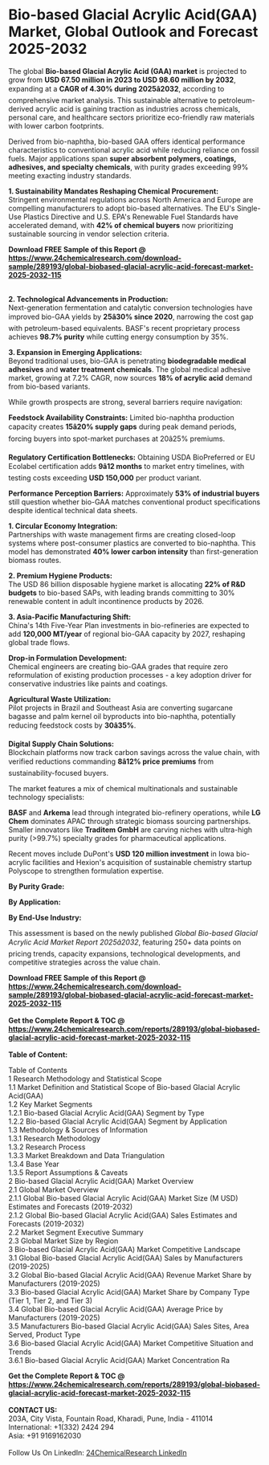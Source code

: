 <h1>Bio-based Glacial Acrylic Acid(GAA) Market, Global Outlook and Forecast 2025-2032</h1><p>The global <strong>Bio-based Glacial Acrylic Acid (GAA) market</strong> is projected to grow from <strong>USD 67.50 million in 2023 to USD 98.60 million by 2032</strong>, expanding at a <strong>CAGR of 4.30% during 2025â2032</strong>, according to comprehensive market analysis. This sustainable alternative to petroleum-derived acrylic acid is gaining traction as industries across chemicals, personal care, and healthcare sectors prioritize eco-friendly raw materials with lower carbon footprints.</p><p>Derived from bio-naphtha, bio-based GAA offers identical performance characteristics to conventional acrylic acid while reducing reliance on fossil fuels. Major applications span <strong>super absorbent polymers, coatings, adhesives, and specialty chemicals</strong>, with purity grades exceeding 99% meeting exacting industry standards.</p><p><strong>1. Sustainability Mandates Reshaping Chemical Procurement:</strong><br>
Stringent environmental regulations across North America and Europe are compelling manufacturers to adopt bio-based alternatives. The EU's Single-Use Plastics Directive and U.S. EPA's Renewable Fuel Standards have accelerated demand, with <strong>42% of chemical buyers</strong> now prioritizing sustainable sourcing in vendor selection criteria.</p><div><b>Download FREE Sample of this Report @ 
            <a href="https://www.24chemicalresearch.com/download-sample/289193/global-biobased-glacial-acrylic-acid-forecast-market-2025-2032-115">
            https://www.24chemicalresearch.com/download-sample/289193/global-biobased-glacial-acrylic-acid-forecast-market-2025-2032-115</a></b></div><br><p><strong>2. Technological Advancements in Production:</strong><br>
Next-generation fermentation and catalytic conversion technologies have improved bio-GAA yields by <strong>25â30% since 2020</strong>, narrowing the cost gap with petroleum-based equivalents. BASF's recent proprietary process achieves <strong>98.7% purity</strong> while cutting energy consumption by 35%.</p><p><strong>3. Expansion in Emerging Applications:</strong><br>
Beyond traditional uses, bio-GAA is penetrating <strong>biodegradable medical adhesives</strong> and <strong>water treatment chemicals</strong>. The global medical adhesive market, growing at 7.2% CAGR, now sources <strong>18% of acrylic acid</strong> demand from bio-based variants.</p><p>While growth prospects are strong, several barriers require navigation:</p><p><strong>Feedstock Availability Constraints:</strong> Limited bio-naphtha production capacity creates <strong>15â20% supply gaps</strong> during peak demand periods, forcing buyers into spot-market purchases at 20â25% premiums.</p><p><strong>Regulatory Certification Bottlenecks:</strong> Obtaining USDA BioPreferred or EU Ecolabel certification adds <strong>9â12 months</strong> to market entry timelines, with testing costs exceeding <strong>USD 150,000</strong> per product variant.</p><p><strong>Performance Perception Barriers:</strong> Approximately <strong>53% of industrial buyers</strong> still question whether bio-GAA matches conventional product specifications despite identical technical data sheets.</p><p><strong>1. Circular Economy Integration:</strong><br>
Partnerships with waste management firms are creating closed-loop systems where post-consumer plastics are converted to bio-naphtha. This model has demonstrated <strong>40% lower carbon intensity</strong> than first-generation biomass routes.</p><p><strong>2. Premium Hygiene Products:</strong><br>
The USD 86 billion disposable hygiene market is allocating <strong>22% of R&amp;D budgets</strong> to bio-based SAPs, with leading brands committing to 30% renewable content in adult incontinence products by 2026.</p><p><strong>3. Asia-Pacific Manufacturing Shift:</strong><br>
China's 14th Five-Year Plan investments in bio-refineries are expected to add <strong>120,000 MT/year</strong> of regional bio-GAA capacity by 2027, reshaping global trade flows.</p><p><strong>Drop-in Formulation Development:</strong><br>
	Chemical engineers are creating bio-GAA grades that require zero reformulation of existing production processes - a key adoption driver for conservative industries like paints and coatings.</p><p><strong>Agricultural Waste Utilization:</strong><br>
	Pilot projects in Brazil and Southeast Asia are converting sugarcane bagasse and palm kernel oil byproducts into bio-naphtha, potentially reducing feedstock costs by <strong>30â35%</strong>.</p><p><strong>Digital Supply Chain Solutions:</strong><br>
	Blockchain platforms now track carbon savings across the value chain, with verified reductions commanding <strong>8â12% price premiums</strong> from sustainability-focused buyers.</p><p>The market features a mix of chemical multinationals and sustainable technology specialists:</p><p><strong>BASF</strong> and <strong>Arkema</strong> lead through integrated bio-refinery operations, while <strong>LG Chem</strong> dominates APAC through strategic biomass sourcing partnerships. Smaller innovators like <strong>Traditem GmbH</strong> are carving niches with ultra-high purity (&gt;99.7%) specialty grades for pharmaceutical applications.</p><p>Recent moves include DuPont's <strong>USD 120 million investment</strong> in Iowa bio-acrylic facilities and Hexion's acquisition of sustainable chemistry startup Polyscope to strengthen formulation expertise.</p><p><strong>By Purity Grade:</strong></p><p><strong>By Application:</strong></p><p><strong>By End-Use Industry:</strong></p><p>This assessment is based on the newly published <em>Global Bio-based Glacial Acrylic Acid Market Report 2025â2032</em>, featuring 250+ data points on pricing trends, capacity expansions, technological developments, and competitive strategies across the value chain.</p><div><b>Download FREE Sample of this Report @ 
            <a href="https://www.24chemicalresearch.com/download-sample/289193/global-biobased-glacial-acrylic-acid-forecast-market-2025-2032-115">
            https://www.24chemicalresearch.com/download-sample/289193/global-biobased-glacial-acrylic-acid-forecast-market-2025-2032-115</a></b></div><br><div><b>Get the Complete Report & TOC @ 
            <a href="https://www.24chemicalresearch.com/reports/289193/global-biobased-glacial-acrylic-acid-forecast-market-2025-2032-115">
            https://www.24chemicalresearch.com/reports/289193/global-biobased-glacial-acrylic-acid-forecast-market-2025-2032-115</a></b></div><br>
            <b>Table of Content:</b><p>Table of Contents<br />
1 Research Methodology and Statistical Scope<br />
1.1 Market Definition and Statistical Scope of Bio-based Glacial Acrylic Acid(GAA)<br />
1.2 Key Market Segments<br />
1.2.1 Bio-based Glacial Acrylic Acid(GAA) Segment by Type<br />
1.2.2 Bio-based Glacial Acrylic Acid(GAA) Segment by Application<br />
1.3 Methodology & Sources of Information<br />
1.3.1 Research Methodology<br />
1.3.2 Research Process<br />
1.3.3 Market Breakdown and Data Triangulation<br />
1.3.4 Base Year<br />
1.3.5 Report Assumptions & Caveats<br />
2 Bio-based Glacial Acrylic Acid(GAA) Market Overview<br />
2.1 Global Market Overview<br />
2.1.1 Global Bio-based Glacial Acrylic Acid(GAA) Market Size (M USD) Estimates and Forecasts (2019-2032)<br />
2.1.2 Global Bio-based Glacial Acrylic Acid(GAA) Sales Estimates and Forecasts (2019-2032)<br />
2.2 Market Segment Executive Summary<br />
2.3 Global Market Size by Region<br />
3 Bio-based Glacial Acrylic Acid(GAA) Market Competitive Landscape<br />
3.1 Global Bio-based Glacial Acrylic Acid(GAA) Sales by Manufacturers (2019-2025)<br />
3.2 Global Bio-based Glacial Acrylic Acid(GAA) Revenue Market Share by Manufacturers (2019-2025)<br />
3.3 Bio-based Glacial Acrylic Acid(GAA) Market Share by Company Type (Tier 1, Tier 2, and Tier 3)<br />
3.4 Global Bio-based Glacial Acrylic Acid(GAA) Average Price by Manufacturers (2019-2025)<br />
3.5 Manufacturers Bio-based Glacial Acrylic Acid(GAA) Sales Sites, Area Served, Product Type<br />
3.6 Bio-based Glacial Acrylic Acid(GAA) Market Competitive Situation and Trends<br />
3.6.1 Bio-based Glacial Acrylic Acid(GAA) Market Concentration Ra</p><div><b>Get the Complete Report & TOC @ 
            <a href="https://www.24chemicalresearch.com/reports/289193/global-biobased-glacial-acrylic-acid-forecast-market-2025-2032-115">
            https://www.24chemicalresearch.com/reports/289193/global-biobased-glacial-acrylic-acid-forecast-market-2025-2032-115</a></b></div><br><b>CONTACT US:</b><br>
            203A, City Vista, Fountain Road, Kharadi, Pune, India - 411014<br>
            International: +1(332) 2424 294<br>
            Asia: +91 9169162030 <br><br>
            Follow Us On LinkedIn: <a href="https://www.linkedin.com/company/24chemicalresearch/">24ChemicalResearch LinkedIn</a>